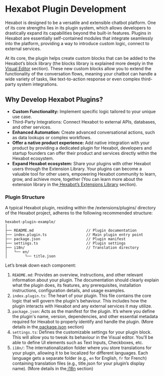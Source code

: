 # Hexabot Plugin Development

Hexabot is designed to be a versatile and extensible chatbot platform. One of its core strengths lies in its plugin system, which allows developers to drastically expand its capabilities beyond the built-in features. Plugins in Hexabot are essentially self-contained modules that integrate seamlessly into the platform, providing a way to introduce custom logic, connect to external services.

At its core, the plugin helps create custom blocks that can be added to the Hexabot’s block library (the blocks library is explained more deeply in the[ Visual Editor](../../user-guide/visual-editor/) section). These new custom blocks allow you to extend the functionality of the conversation flows, meaning your chatbot can handle a wide variety of tasks, like text-to-action response or even complex third-party system integrations.

## Why Develop Hexabot Plugins?

* **Custom Functionality:** Implement specific logic tailored to your unique use case.
* Third-Party Integrations: Connect Hexabot to external APIs, databases, and other services.
* **Enhanced Automation:** Create advanced conversational actions, such as data lookups or complex workflows.
* **Offer a native product experience:** Add native integration with your product by providing a dedicated plugin for Hexabot, developers and startup founders can offer their product and services directly within the Hexabot ecosystem.
* **Expand Hexabot ecosystem:** Share your plugins with other Hexabot users through the Extension Library. Your plugins can become a valuable tool for other users, empowering Hexabot community to learn, grow, and achieve more, together  (You can learn more about the extension library in the[ Hexabot’s Extensions Library](https://hexabot.ai/extensions) section).

### Plugin Structure

A typical Hexabot plugin, residing within the /extensions/plugins/ directory of the Hexabot project, adheres to the following recommended structure:

```
hexabot-plugin-example/
│
├── README.md                        // Plugin documentation
├── index.plugin.ts                  // Main plugin entry point
├── package.json                     // Plugin manifest
├── settings.ts                      // Plugin settings
├── i18n/                            // Translation directory
│   └── en/                        
│        └── title.json
```

Let’s break down each component:

1. `README.md`: Provides an overview, instructions, and other relevant information about your plugin. The documentation should clearly explain what the plugin does, its features, any prerequisites, installation instructions, configuration details, and usage examples.
2. `index.plugin.ts`: The heart of your plugin. This file contains the core logic that will govern the plugin's behaviour. This includes how the plugin interacts with Hexabot and any external services it may utilize.
3. `package.json`: Acts as the manifest for the plugin. It’s where you define the plugin's name, version, dependencies, and other essential metadata required for Hexabot to properly identify and handle the plugin. (More details in the[ package.json](https://docs.google.com/document/d/1PyNwF9DHOY8omTm1n8snPrxc9MDHd5vlz6KNM7GuSJ0/edit#package.json) section)
4. `settings.ts`: Defines the customizable settings for your plugin block. This will allow you to tweak its behaviour in the Visual editor. You'll be able to define UI elements such as Text Inputs, Checkboxes, etc.
5. `i18n/`: The internationalization folder where you store translations for your plugin, allowing it to be localized for different languages. Each language gets a separate folder (e.g., `en` for English, `fr` for French) containing translation files (e.g., title.json for your plugin’s display name). (More details in the[ i18n](https://docs.google.com/document/d/1PyNwF9DHOY8omTm1n8snPrxc9MDHd5vlz6KNM7GuSJ0/edit#i18n) section)
